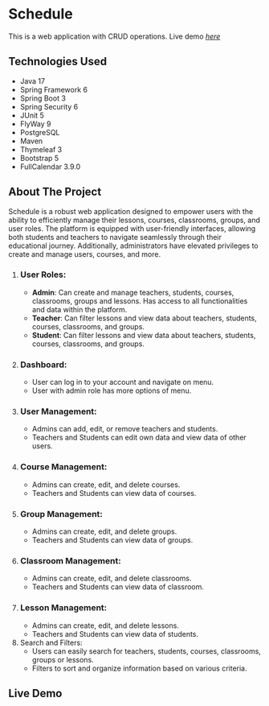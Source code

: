 # Schedule
This is a web application with CRUD operations.
Live demo [_here_](http://schedule.lol)

## Technologies Used
- Java 17
- Spring Framework 6
- Spring Boot 3
- Spring Security 6
- JUnit 5
- FlyWay 9
- PostgreSQL
- Maven
- Thymeleaf 3
- Bootstrap 5
- FullCalendar 3.9.0

## About The Project
Schedule is a robust web application designed to empower users with the ability to efficiently manage their lessons, courses, classrooms, groups, and user roles. The platform is equipped with user-friendly interfaces, allowing both students and teachers to navigate seamlessly through their educational journey. Additionally, administrators have elevated privileges to create and manage users, courses, and more.

1. ### User Roles:
   - **Admin**: Can create and manage teachers, students, courses, classrooms, groups and lessons. Has access to all functionalities and data within the platform.
   - **Teacher**: Can filter lessons and view data about teachers, students, courses, classrooms, and groups.
   - **Student**: Can filter lessons and view data about teachers, students, courses, classrooms, and groups.
2. ### Dashboard:
   - User can log in to your account and navigate on menu.
   - User with admin role has more options of menu.
3. ### User Management:
   - Admins can add, edit, or remove teachers and students.
   - Teachers and Students can edit own data and view data of other users.
4. ### Course Management:
   - Admins can create, edit, and delete courses.
   - Teachers and Students can view data of courses.
5. ### Group Management:
   - Admins can create, edit, and delete groups.
   - Teachers and Students can view data of groups.
6. ### Classroom Management:
   - Admins can create, edit, and delete classrooms.
   - Teachers and Students can view data of classroom.
7. ### Lesson Management:
   - Admins can create, edit, and delete lessons.
   - Teachers and Students can view data of students.
8. Search and Filters:
   - Users can easily search for teachers, students, courses, classrooms, groups  or lessons.
   - Filters to sort and organize information based on various criteria.

## Live Demo
